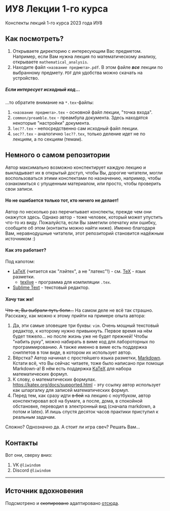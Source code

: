 # ИУ8 Лекции 1-го курса

Конспекты лекций 1-го курса 2023 года ИУ8

## Как посмотреть?

1. Открываете директорию с интересующим Вас предметом. Например, если Вам нужна лекция по математическому анализу, открываете `mathematical_analysis`.
2. Находите файл `<название предмета>.pdf`.
В этом файле ***все*** лекции по выбранному предмету.
`PDF` для удобства можно скачать на устройство.

##### Если интересует исходный код...

...то обратите внимание на `*.tex`-файлы:
1. `<название предмета>.tex` - основной файл лекции, "точка входа".
2. `common/preamble.tex` - преамбула документа. Здесь находятся некоторые "настройки" документа.
3. `lec??.tex` - непосредственно сам исходный файл лекции.
4. `sec??.tex` - аналогично `lec??.tex`, только деление идет не по лекциям, а по секциям (темам).

## Немного о самом репозитории

Автор максимально возможно конспектирует каждую лекцию и выкладывает их в открытый доступ, чтобы Вы, дорогие читатели, могли воспользоваться этими конспектами по назначению, например, чтобы ознакомиться с упущенным материалом, или просто, чтобы проверить свои записи.

#### Но не ошибается только тот, кто ничего не делает!

Автор по несколько раз перечитывает конспекты, прежде чем они окажутся здесь. 
Однако автор - тоже человек, который может упустить что-то из виду. 
Пожалуйста, если Вы заметили опечатку или ошибку, сообщите об этом (контакты можно найти ниже). 
Именно благодаря Вам, неравнодушные читатели, этот репозиторий становится надёжным источником :)

#### Как это работает?

Под капотом: 
- [LaTeX](https://ru.wikipedia.org/wiki/LaTeX) (читается как "лэйтех", а не "латекс"!) - см. [TeX](https://ru.wikipedia.org/wiki/TeX) - язык разметки.
  - [texlive](https://tug.org/texlive/) - программа для компиляции `.tex`.
- [Sublime Text](https://www.sublimetext.com/) - текстовый редактор.

#### Хочу так же!

~~Что-ж, Вы выбрали путь боли...~~ На самом деле не всё так страшно. Расскажу, как можно к этому прийти на примере опыта автора:
1. Да, эти самые зловещие три буквы: `vim`. Очень мощный текстовый редактор, к которому нужно привыкнуть. Первое время на нём будет тяжело... но после жизнь уже не будет прежней! Чтобы "набить руку", можно набирать в виме код для лабороторных по программированию. А также именно в виме есть поддержка сниппетов в том виде, в котором их использует автор.
2. Вёрстка? Автор начинал с простейшего языка разметки, [Markdown](https://www.markdownguide.org/). Кстати всё, что Вы сейчас читаете, тоже было написано при помощи Markdown-a! В нём есть поддержка [KaTeX](https://katex.org/docs/supported.html) для набора математических формул.
3. К слову, о математических формулах. https://katex.org/docs/supported.html - эту ссылку автор использует как шпаргалку для записей математических формул.
4. Перед тем, как сразу идти ~~в бой~~ на лекцию с ноутбуком, автор конспектировал всё на бумаге, а после, дома, в спокойной обстановке, переводил в электронный вид (сначала markdown, а потом и latex). И лишь спустя десяток часов практики приступил к реальным задачам.

Сложно? Однозначно да. А стоит ли игра свеч? Решать Вам...

## Контакты

Вот они, сверху вниз:
1. VK `@liwindom`
2. Discord `@liwindom`

--- 

## Источник вдохновения

Подсмотрено и ~~скопировано~~ адаптировано [отсюда](https://github.com/zhikh23/iu7-lectures).

